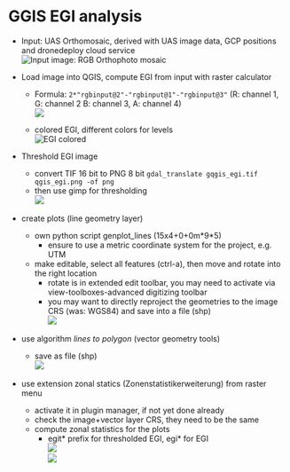 # GGIS EGI analysis

* Input: UAS Orthomosaic, derived with UAS image data, GCP positions and dronedeploy cloud service\
![Input image: RGB Orthophoto mosaic ](images/uas_hochburg/hochburg_cab_rgb.png)

* Load image into QGIS, compute EGI from input with raster calculator
    * Formula: `2*"rgbinput@2"-"rgbinput@1"-"rgbinput@3"` (R: channel 1, G: channel 2  B: channel 3, A: channel 4)\
    ![](images/uas_hochburg/hochburg_cab_egi.png)

    * colored EGI, different colors for levels\
    ![EGI colored](images/uas_hochburg/hochburg_cab_egi_colored.png)

* Threshold EGI image 
    * convert TIF 16 bit to PNG 8 bit `gdal_translate gqgis_egi.tif qgis_egi.png -of png`
    * then use gimp for thresholding \
    ![](images/uas_hochburg/hochburg_cab_egi_thresh.png)
* create plots (line geometry layer)
    * own python script genplot_lines (15x4+0+0m\*9\*5)
        * ensure to use a metric coordinate system for the project, e.g. UTM
	* make editable, select all features (ctrl-a), then move and rotate into the right location
	    * rotate is in extended edit toolbar, you may need to activate via view-toolboxes-advanced digitizing toolbar
        * you may want to directly reproject the geometries to the image CRS (was: WGS84) and save into a file (shp)\
	![](images/uas_hochburg/hochburg_cab_plot_lines.png)
* use algorithm *lines to polygon* (vector geometry tools)
    * save as file (shp)\
    ![](images/uas_hochburg/hochburg_cab_plot_poly.png)
* use extension zonal statics (Zonenstatistikerweiterung) from raster menu
    * activate it in plugin manager, if not yet done already
    * check the image+vector layer CRS, they need to be the same
    * compute zonal statistics for the plots
        * egit\* prefix for thresholded EGI, egi\* for EGI\
	![](images/uas_hochburg/hochburg_cab_plot_poly_egitpng.png)\
	![](images/uas_hochburg/hochburg_cab_plot_poly_egitpng_all.png)
